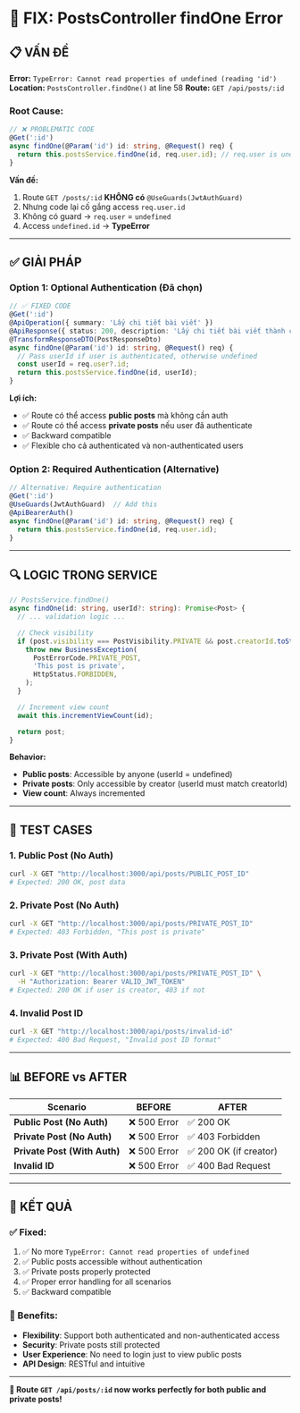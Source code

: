 # 🐛 FIX: PostsController findOne Error

## 📋 **VẤN ĐỀ**

**Error:** `TypeError: Cannot read properties of undefined (reading 'id')`
**Location:** `PostsController.findOne()` at line 58
**Route:** `GET /api/posts/:id`

### **Root Cause:**

```typescript
// ❌ PROBLEMATIC CODE
@Get(':id')
async findOne(@Param('id') id: string, @Request() req) {
  return this.postsService.findOne(id, req.user.id); // req.user is undefined!
}
```

**Vấn đề:**

1. Route `GET /posts/:id` **KHÔNG có** `@UseGuards(JwtAuthGuard)`
2. Nhưng code lại cố gắng access `req.user.id`
3. Không có guard → `req.user` = `undefined`
4. Access `undefined.id` → **TypeError**

---

## ✅ **GIẢI PHÁP**

### **Option 1: Optional Authentication (Đã chọn)**

```typescript
// ✅ FIXED CODE
@Get(':id')
@ApiOperation({ summary: 'Lấy chi tiết bài viết' })
@ApiResponse({ status: 200, description: 'Lấy chi tiết bài viết thành công' })
@TransformResponseDTO(PostResponseDto)
async findOne(@Param('id') id: string, @Request() req) {
  // Pass userId if user is authenticated, otherwise undefined
  const userId = req.user?.id;
  return this.postsService.findOne(id, userId);
}
```

**Lợi ích:**

- ✅ Route có thể access **public posts** mà không cần auth
- ✅ Route có thể access **private posts** nếu user đã authenticate
- ✅ Backward compatible
- ✅ Flexible cho cả authenticated và non-authenticated users

### **Option 2: Required Authentication (Alternative)**

```typescript
// Alternative: Require authentication
@Get(':id')
@UseGuards(JwtAuthGuard)  // Add this
@ApiBearerAuth()
async findOne(@Param('id') id: string, @Request() req) {
  return this.postsService.findOne(id, req.user.id);
}
```

---

## 🔍 **LOGIC TRONG SERVICE**

```typescript
// PostsService.findOne()
async findOne(id: string, userId?: string): Promise<Post> {
  // ... validation logic ...

  // Check visibility
  if (post.visibility === PostVisibility.PRIVATE && post.creatorId.toString() !== userId) {
    throw new BusinessException(
      PostErrorCode.PRIVATE_POST,
      'This post is private',
      HttpStatus.FORBIDDEN,
    );
  }

  // Increment view count
  await this.incrementViewCount(id);

  return post;
}
```

**Behavior:**

- **Public posts**: Accessible by anyone (userId = undefined)
- **Private posts**: Only accessible by creator (userId must match creatorId)
- **View count**: Always incremented

---

## 🧪 **TEST CASES**

### **1. Public Post (No Auth)**

```bash
curl -X GET "http://localhost:3000/api/posts/PUBLIC_POST_ID"
# Expected: 200 OK, post data
```

### **2. Private Post (No Auth)**

```bash
curl -X GET "http://localhost:3000/api/posts/PRIVATE_POST_ID"
# Expected: 403 Forbidden, "This post is private"
```

### **3. Private Post (With Auth)**

```bash
curl -X GET "http://localhost:3000/api/posts/PRIVATE_POST_ID" \
  -H "Authorization: Bearer VALID_JWT_TOKEN"
# Expected: 200 OK if user is creator, 403 if not
```

### **4. Invalid Post ID**

```bash
curl -X GET "http://localhost:3000/api/posts/invalid-id"
# Expected: 400 Bad Request, "Invalid post ID format"
```

---

## 📊 **BEFORE vs AFTER**

| Scenario                     | BEFORE       | AFTER                  |
| ---------------------------- | ------------ | ---------------------- |
| **Public Post (No Auth)**    | ❌ 500 Error | ✅ 200 OK              |
| **Private Post (No Auth)**   | ❌ 500 Error | ✅ 403 Forbidden       |
| **Private Post (With Auth)** | ❌ 500 Error | ✅ 200 OK (if creator) |
| **Invalid ID**               | ❌ 500 Error | ✅ 400 Bad Request     |

---

## 🎯 **KẾT QUẢ**

### **✅ Fixed:**

1. ✅ No more `TypeError: Cannot read properties of undefined`
2. ✅ Public posts accessible without authentication
3. ✅ Private posts properly protected
4. ✅ Proper error handling for all scenarios
5. ✅ Backward compatible

### **🚀 Benefits:**

- **Flexibility**: Support both authenticated and non-authenticated access
- **Security**: Private posts still protected
- **User Experience**: No need to login just to view public posts
- **API Design**: RESTful and intuitive

---

**🎉 Route `GET /api/posts/:id` now works perfectly for both public and private posts!**
